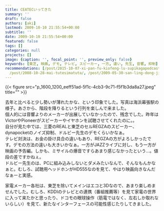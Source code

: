 ```yaml
---
title: CEATECいってきた
summary: ''
draft: false
authors: [aki]
lastmod: 2009-10-10 21:55:54+00:00
subtitle: ''
date: 2009-10-10 21:55:54+00:00
featured: false
tags: []
categories: null
projects: []
image: {caption: '', focal_point: '', preview_only: false}
keywords: [東芝, 映画, デモ, テレビ, スピーカー, 一方, 違い, 先生, 音響, 抑制]
recommendations: [/post/2015-10-07-xi-pan-fu-kiofeng-lu-supikagapodcastwen-kunonisugoibian-li/,
  /post/2008-10-28-mai-tutesimatuta/, /post/2009-05-30-san-ling-dong-jing-ufjnokorusentagasu-qing-rasii3tunoli-you/]
---
```

{{< figure src="p_1600_1200_eeff51ad-5f1c-4cb3-9c71-f5f1b3da8a27.jpeg" title="" >}}

去年と比べると少し勢いが薄れたかな、という印象でした。写真は海浜幕張駅の様子。あさから、階段を降りるという行列を楽しんで来ました。  
個人的には音響よりのメーカーが出展していなかったので、残念でした。昨年はVictorやPioneerがスピーカーやイヤホンを試聴させてくれたのに。。  
自分が見た中では、三菱のREALと東芝のセルREGZAのスピーカー、dynapocketのノイズ抑制、ドルビー先生のデモくらいかなぁ。  
テレビ対決は、お金の掛け具合の違いもあり、REGZAの方がよろしかったです。デモの方法の違いも大きいかなぁ。一方がJAZZライブに対し、もう一方が映画の予告編。しかも、ミサイルの爆音ですらあまり感じなかったという…。値段の差ですかねぇ。  
ドルビー先生のは、PCに組み込みしないとダメみたいなんで、そんなもんかなぁと。むしろ、試聴用ヘッドホンがHD555なのを見て、やはり映画向きなんだなぁーと実感。

家電メーカー各社は、東芝を除いてメインはエコと3Dなので、あまり楽しめませんでした。むしろ、KDDIのテレビとの連携（番組推薦等）を見て家電の世界に入って来たかと思ったり、ドコモの眼球操作（筋電ではなく、左右しか取れないらしい）を見て、新たなインターフェースの可能性感じたりしてきました。


